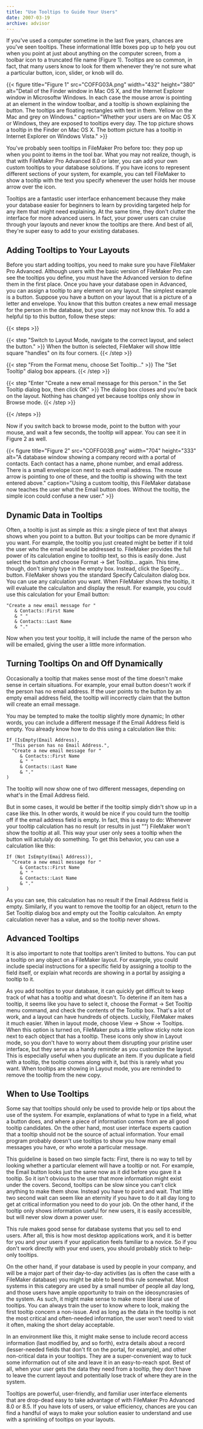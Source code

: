 ```yaml
---
title: "Use Tooltips to Guide Your Users"
date: 2007-03-19
archive: advisor
---
```


If you've used a computer sometime in the last five years, chances are you've seen tooltips. These informational little  boxes pop up to help you out when you point at just about anything on the computer screen, from a toolbar icon to a truncated file name (Figure 1). Tooltips are so common, in fact, that many users know to look for them whenever they're not sure what a particular button, icon, slider, or knob will do.

{{< figure
    title="Figure 1"
    src="COFFG03A.png"
    width="432"
    height="380"
    alt="Detail of the Finder window in Mac OS X, and the Internet Explorer window in Microsoftw Windows. In each case the mouse arrow is pointing at an element in the window toolbar, and a tooltip is shown explaining the button. The tooltips are floating rectangles with text in them. Yellow on the Mac and grey on Windows."
    caption="Whether your users are on Mac OS X or Windows, they are exposed to tooltips every day. The top picture shows a tooltip in the Finder on Mac OS X. The bottom picture has a tooltip in Internet Explorer on Windows Vista." >}}

You've probably seen tooltips in FileMaker Pro before too: they pop up when you point to items in the tool bar. What you may not realize, though, is that with FileMaker Pro Advanced 8.0 or later, you can add your own custom tooltips to your database solutions. If you have icons to represent different sections of your system, for example, you can tell FileMaker to show a tooltip with the text you specify whenever the user holds her mouse arrow over the icon. 

Tooltips are a fantastic user interface enhancement because they make your database easier for beginners to learn by providing targeted help for any item that might need explaining. At the same time, they don't clutter the interface for more advanced users. In fact, your power users can cruise through your layouts and never know the tooltips are there. And best of all, they're super easy to add to your existing databases.

## Adding Tooltips to Your Layouts

Before you start adding tooltips, you need to make sure you have FileMaker Pro Advanced. Although users with the basic version of FileMaker Pro can see the tooltips you define, you must have the Advanced version to define them in the first place. Once you have your database open in Advanced, you can assign a tooltip to any element on any layout. The simplest example is a button. Suppose you have a button on your layout that is a picture of a letter and envelope. You know that this button creates a new email message for the person in the database, but your user may not know this. To add a helpful tip to this button, follow these steps:

{{< steps >}}

{{< step "Switch to Layout Mode, navigate to the correct layout, and select the button." >}}
When the button is selected, FileMaker will show little square \"handles\" on its four corners.
{{< /step >}}

{{< step "From the Format menu, choose Set Tooltip..." >}}
The "Set Tooltip" dialog box appears.
{{< /step >}}

{{< step "Enter \"Create a new email message for this person.\" in the Set Tooltip dialog box, then click OK" >}}
The dialog box closes and you're back on the layout. Nothing has changed yet because tooltips only show in Browse mode.
{{< /step >}}

{{< /steps >}}

Now if you switch back to browse mode, point to the button with your mouse, and wait a few seconds, the tooltip will appear. You can see it in Figure 2 as well.

{{< figure
    title="Figure 2"
    src="COFFG03B.png"
    width="704"
    height="333"
    alt="A database window showing a company record with a portal of contacts. Each contact has a name, phone number, and email address. There is a small envelope icon next to each email address. The mouse arrow is pointing to one of these, and the tooltip is showing with the text entered above."
    caption="Using a custom tooltip, this FileMaker database now teaches the user what the Email button does. Without the tooltip, the simple icon could confuse a new user." >}}

## Dynamic Data in Tooltips

Often, a tooltip is just as simple as this: a single piece of text that always shows when you point to a button. But your tooltips can be more dynamic if you want. For example, the tooltip you just created might be better if it told the user who the email would be addressed to. FileMaker provides the full power of its calculation engine to tooltip text, so this is easily done. Just select the button and choose Format → Set Tooltip... again. This time, though, don't simply type in the empty box. Instead, click the Specify... button. FileMaker shows you the standard Specify Calculaiton dialog box. You can use any calculation you want. When FileMaker shows the tooltip, it will evaluate the calculaiton and display the result. For example, you could use this calculation for your Email button:

```text
"Create a new email message for " 
   & Contacts::First Name 
   & " " 
   & Contacts::Last Name 
   & "."
```

Now when you test your tooltip, it will include the name of the person who will be emailed, giving the user a little more information.

## Turning Tooltips On and Off Dynamically

Occasionally a tooltip that makes sense most of the time doesn't make sense in certain situations. For example, your email button doesn't work if the person has no email address. If the user points to the button by an empty email address field, the tooltip will incorrectly claim that the button will create an email message.

You may be tempted to make the tooltip slightly more dynamic; In other words, you can include a different message if the Email Address field is empty. You already know how to do this using a calculation like this:

```text
If (IsEmpty(Email Address),
  "This person has no Email Address.",
  "Create a new email message for " 
     & Contacts::First Name 
     & " " 
     & Contacts::Last Name 
     & "."
)
```

The tooltip will now show one of two different messages, depending on what's in the Email Address field.

But in some cases, it would be better if the tooltip simply didn't show up in a case like this. In other words, it would be nice if you could turn the tooltip off if the email address field is empty. In fact, this is easy to do: Whenever your tooltip calculation has no result (or results in just "") FileMaker won't show the tooltip at all. This way your user only sees a tooltip when the button will actulaly do something. To get this behavior, you can use a calculation like this:

```text
If (Not IsEmpty(Email Address)),
  "Create a new email message for " 
     & Contacts::First Name 
     & " " 
     & Contacts::Last Name 
     & "."
)
```

As you can see, this calculation has no result if the Email Address field is empty. Similarly, if you want to remove the tooltip for an object, return to the Set Tooltip dialog box and empty out the Tooltip calculaiton. An empty calculation never has a value, and so the tooltip never shows.

## Advanced Tooltips

It is also important to note that tooltips aren't limited to buttons. You can put a tooltip on any object on a FileMaker layout. For example, you could include special instructions for a specific field by assigning a tooltip to the field itself, or explain what records are showing in a portal by assiging a tooltip to it.

As you add tooltips to your database, it can quickly get difficult to keep track of what has a tooltip and what doesn't. To deterine if an item has a tooltip, it seems like you have to select it, choose the Format → Set Tooltip menu command, and check the contents of the Tooltip box. That's a lot of work, and a layout can have hundreds of objects. Luckily, FileMaker makes it much easier. When in layout mode, choose View → Show → Tooltips. When this option is turned on, FileMaker puts a little yellow sticky note icon next to each object that has a tooltip. These icons only show in Layout mode, so you don't have to worry about them disrupting your pristine user interface, but they serve as a handy reminder as you customize the layout. This is especially useful when you duplicate an item. If you duplicate a field with a tooltip, the tooltip comes along with it, but this is rarely what you want. When tooltips are showing in Layout mode, you are reminded to remove the tooltip from the new copy.

## When to Use Tooltips

Some say that tooltips should only be used to provide help or tips about the use of the system. For example, explanations of what to type in a field, what a button does, and where a piece of information comes from are all good tooltip candidates. On the other hand, most user interface experts caution that a tooltip should not be the source of actual information. Your email program probably doesn't use tooltips to show you how many email messages you have, or who wrote a particular message.

This guideline is based on two simple facts: First, there is no way to tell by looking whether a particular element will have a tooltip or not. For example, the Email button looks just the same now as it did before you gave it a tooltip. So it isn't obvious to the user that more information might exist under the covers. Second, tooltips can be slow since you can't click anything to make them show. Instead you have to point and wait. That little two second wait can seem like an eternity if you have to do it all day long to get at critical information you need to do your job. On the other hand, if the tooltip only shows information useful for new users, it is easily accessible, but will never slow down a power user.

This rule makes good sense for database systems that you sell to end users. After all, this is how most desktop applications work, and it is better for you and your users if your application feels familiar to a novice. So if you don't work directly with your end users, you should probably stick to help-only tooltips.

On the other hand, if your database is used by people in your company, and will be a major part of their day-to-day activities (as is often the case with a FileMaker database) you might be able to bend this rule somewhat. Most systems in this category are used by a small number of people all day long, and those users have ample opportunity to train on the ideosyncrasies of the system. As such, it might make sense to make more liberal use of tooltips. You can always train the user to know where to look, making the first tooltip concern a non-issue. And as long as the data in the tooltip is not the most critical and often-needed information, the user won't need to visit it often, making the short delay acceptable.

In an environment like this, it might make sense to include record access information (last modified by, and so forth), extra details about a record (lesser-needed fields that don't fit on the portal, for example), and other non-critical data in your tooltips. They are a super-convenient way to tuck some information out of site and leave it in an easy-to-reach spot. Best of all, when your user gets the data they need from a tooltip, they don't have to leave the current layout and potentially lose track of where they are in the system.

Tooltips are powerful, user-friendly, and familiar user interface elements that are drop-dead easy to take advantage of with FileMaker Pro Advanced 8.0 or 8.5. If you have lots of users, or value efficiency, chances are you can find a handful of ways to make your solution easier to understand and use with a sprinkling of tooltips on your layouts.